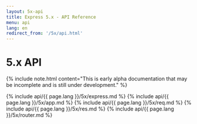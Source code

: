 ```yaml
---
layout: 5x-api
title: Express 5.x - API Reference
menu: api
lang: en
redirect_from: '/5x/api.html'
---
```


<div id="api-doc" markdown="1">

  <h1>5.x API</h1>

{% include note.html content="This is early alpha documentation that may be incomplete and is still under development." %}

{% include api/{{ page.lang }}/5x/express.md %} {% include api/{{ page.lang }}/5x/app.md %} {% include api/{{ page.lang }}/5x/req.md %} {% include api/{{ page.lang }}/5x/res.md %} {% include api/{{ page.lang }}/5x/router.md %}

</div>
